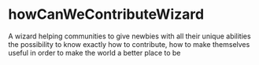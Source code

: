 # howCanWeContributeWizard
A wizard helping communities to give newbies with all their unique abilities the possibility to know exactly how to contribute, how to make themselves useful in order to make the world a better place to be
